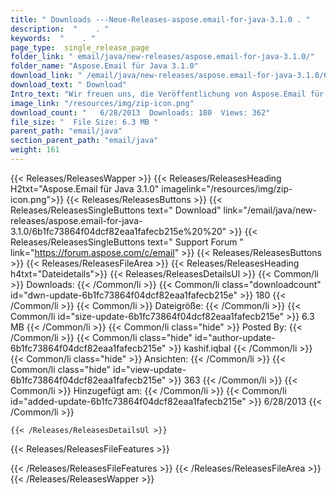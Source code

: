 ```yaml
---
title: " Downloads ---Neue-Releases-aspose.email-for-java-3.1.0 . "
description:  "    . " 
keywords:  "    . " 
page_type:  single_release_page
folder_link: " email/java/new-releases/aspose.email-for-java-3.1.0/"
folder_name: "Aspose.Email für Java 3.1.0"
download_link: " /email/java/new-releases/aspose.email-for-java-3.1.0/6b1fc73864f04dcf82eaa1fafecb215e"
download_text: " Download"
Intro_text: "Wir freuen uns, die Veröffentlichung von Aspose.Email für Java 3.1.0 bekannt zu geben. Diesen Monat..."
image_link: "/resources/img/zip-icon.png"
download_count: "   6/28/2013  Downloads: 180  Views: 362"
file_size: "  File Size: 6.3 MB "
parent_path: "email/java"
section_parent_path: "email/java"
weight: 161
---
```


{{< Releases/ReleasesWapper >}}
  {{< Releases/ReleasesHeading H2txt="Aspose.Email für Java 3.1.0" imagelink="/resources/img/zip-icon.png">}}
  {{< Releases/ReleasesButtons >}}
    {{< Releases/ReleasesSingleButtons text=" Download" link="/email/java/new-releases/aspose.email-for-java-3.1.0/6b1fc73864f04dcf82eaa1fafecb215e%20%20" >}}
    {{< Releases/ReleasesSingleButtons text=" Support Forum " link="https://forum.aspose.com/c/email" >}}
  {{< Releases/ReleasesButtons >}}
  {{< Releases/ReleasesFileArea >}}
    {{< Releases/ReleasesHeading h4txt="Dateidetails">}}
    {{< Releases/ReleasesDetailsUl >}}
            {{< Common/li >}} Downloads: {{< /Common/li >}}
      {{< Common/li class="downloadcount" id="dwn-update-6b1fc73864f04dcf82eaa1fafecb215e" >}} 180 {{< /Common/li >}}
      {{< Common/li >}} Dateigröße: {{< /Common/li >}}
      {{< Common/li id="size-update-6b1fc73864f04dcf82eaa1fafecb215e" >}} 6.3 MB {{< /Common/li >}} 
      {{< Common/li  class="hide" >}} Posted By: {{< /Common/li >}} 
      {{< Common/li class="hide" id="author-update-6b1fc73864f04dcf82eaa1fafecb215e" >}} kashif.iqbal {{< /Common/li >}}
      {{< Common/li class="hide" >}} Ansichten: {{< /Common/li >}}
      {{< Common/li class="hide" id="view-update-6b1fc73864f04dcf82eaa1fafecb215e" >}} 363 {{< /Common/li >}}
      {{< Common/li >}} Hinzugefügt am: {{< /Common/li >}}
      {{< Common/li id="added-update-6b1fc73864f04dcf82eaa1fafecb215e" >}} 6/28/2013 {{< /Common/li >}} 

    {{< /Releases/ReleasesDetailsUl >}}

  {{< Releases/ReleasesFileFeatures >}}
      
  {{< /Releases/ReleasesFileFeatures >}}
 {{< /Releases/ReleasesFileArea >}}
{{< /Releases/ReleasesWapper >}}



